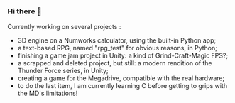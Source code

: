 ### Hi there 👋
Currently working on several projects :
  - 3D engine on a Numworks calculator, using the built-in Python app;
  - a text-based RPG, named "rpg_test" for obvious reasons, in Python;
  - finishing a game jam project in Unity: a kind of Grind-Craft-Magic FPS?;
  - a scrapped and deleted project, but still: a modern rendition of the Thunder Force series, in Unity;
  - creating a game for the Megadrive, compatible with the real hardware;
  - to do the last item, I am currently learning C before getting to grips with the MD's limitations!
<!--
**Nasl1/Nasl1** is a ✨ _special_ ✨ repository because its `README.md` (this file) appears on your GitHub profile.

Here are some ideas to get you started:

- 🔭 I’m currently working on ...
- 🌱 I’m currently learning ...
- 👯 I’m looking to collaborate on ...
- 🤔 I’m looking for help with ...
- 💬 Ask me about ...
- 📫 How to reach me: ...
- 😄 Pronouns: ...
- ⚡ Fun fact: ...
-->
